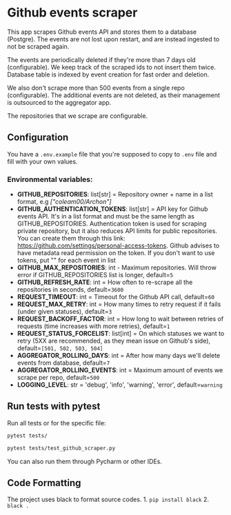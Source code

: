 # Github events scraper
This app scrapes Github events API and stores them to a database (Postgre). The events are not lost upon restart,
and are instead ingested to not be scraped again.

The events are periodically deleted if they're more than 7 days old (configurable). We keep track of the scraped
ids to not insert them twice. Database table is indexed by event creation for fast order and deletion.

We also don't scrape more than 500 events from a single repo (configurable). The additional events are not deleted,
as their management is outsourced to the aggregator app.

The repositories that we scrape are configurable.

## Configuration
You have a `.env.example` file that you're supposed to copy to `.env` file and fill with your own values.

### Environmental variables:
* **GITHUB_REPOSITORIES**: list[str] = Repository owner + name in a list format, e.g *["coleam00/Archon"]*
* **GITHUB_AUTHENTICATION_TOKENS**: list[str] = API key for Github events API. It's in a list format and must be the same length as
GITHUB_REPOSITORIES. Authentication token is used for scraping private repository, but it also reduces API limits for public
repositories. You can create them through this link: https://github.com/settings/personal-access-tokens. Github advises to
have metadata read permission on the token. If you don't want to use tokens, put "" for each event in list
* **GITHUB_MAX_REPOSITORIES**: int - Maximum repositories. Will throw error if GITHUB_REPOSITORIES list is longer, default=`5`
* **GITHUB_REFRESH_RATE**: int = How often to re-scrape all the repositories in seconds, default=`3600`
* **REQUEST_TIMEOUT**: int = Timeout for the Github API call, default=`60`
* **REQUEST_MAX_RETRY**: int = How many times to retry request if it fails (under given statuses), default=`3`
* **REQUEST_BACKOFF_FACTOR**: int = How long to wait between retries of requests (time increases with more retries), default=`1`
* **REQUEST_STATUS_FORCELIST**: list[int] = On which statuses we want to retry (5XX are recommended, as they mean issue on Github's side), default=`[501, 502, 503, 504]`
* **AGGREGATOR_ROLLING_DAYS**: int = After how many days we'll delete events from database, default=`7`
* **AGGREGATOR_ROLLING_EVENTS**: int = Maximum amount of events we scrape per repo, default=`500`
* **LOGGING_LEVEL**: str = 'debug', 'info', 'warning', 'error', default=`warning`


## Run tests with pytest
Run all tests or for the specific file:
```bash
pytest tests/
```
```bash
pytest tests/test_github_scraper.py
```
You can also run them through Pycharm or other IDEs.

## Code Formatting

The project uses black to format source codes.
    1. `pip install black`
    2. `black .`
